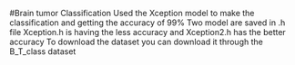 #Brain tumor Classification
Used the Xception model to make the classification and getting the accuracy of 99%
Two model are saved in .h file Xception.h is having the less accuracy and Xception2.h has the better accuracy
To download the dataset you can download it through the B_T_class dataset
